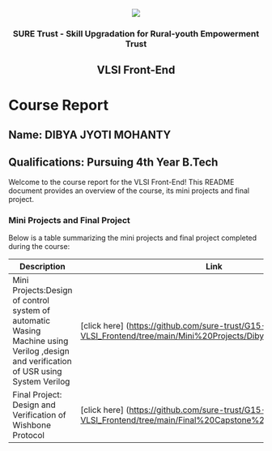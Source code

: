 <!-- PROJECT LOGO -->
<br />

<div align="center">
   <img src='https://user-images.githubusercontent.com/73131499/166115643-d3187f47-d38f-41b2-ae42-5ecbbc60de14.png' />


<h3 align="center">SURE Trust - Skill Upgradation for Rural-youth Empowerment Trust</h3>
  <h2>VLSI Front-End</h2>
</div>

# Course Report

## Name: DIBYA JYOTI MOHANTY

## Qualifications: Pursuing 4th Year B.Tech

Welcome to the course report for the VLSI Front-End! This README document provides an overview of the course, its mini projects and final project.

### Mini Projects and Final Project

Below is a table summarizing the mini projects and final project completed during the course:

| Description                               | Link                                    |
|-------------------------------------------|-----------------------------------------|
| Mini Projects:Design of control system of automatic Wasing Machine using Verilog ,design and verification of USR using System Verilog    | [click here]  (https://github.com/sure-trust/G15-VLSI_Frontend/tree/main/Mini%20Projects/DibyaJyothi)                       |
| Final Project: Design and Verification of Wishbone Protocol    | [click here] (https://github.com/sure-trust/G15-VLSI_Frontend/tree/main/Final%20Capstone%20Project/DibyaJyothi)                        |
